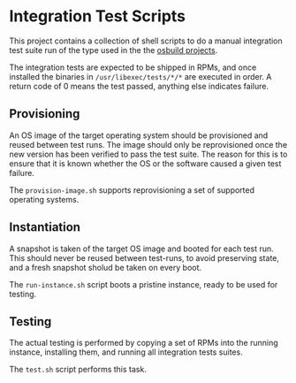 # Integration Test Scripts

This project contains a collection of shell scripts to do a manual integration test suite run of the type used in the the [osbuild projects](https://www.osbuild.org/).

The integration tests are expected to be shipped in RPMs, and once installed the binaries in `/usr/libexec/tests/*/*` are executed in order. A return code of 0 means the test passed, anything else indicates failure.

## Provisioning

An OS image of the target operating system should be provisioned and reused between test runs. The image should only be reprovisioned once the new version has been verified to pass the test suite. The reason for this is to ensure that it is known whether the OS or the software caused a given test failure.

The `provision-image.sh` supports reprovisioning a set of supported operating systems.

## Instantiation

A snapshot is taken of the target OS image and booted for each test run. This should never be reused between test-runs, to avoid preserving state, and a fresh snapshot sholud be taken on every boot.

The `run-instance.sh` script boots a pristine instance, ready to be used for testing.

## Testing

The actual testing is performed by copying a set of RPMs into the running instance, installing them, and running all integration tests suites.

The `test.sh` script performs this task.
